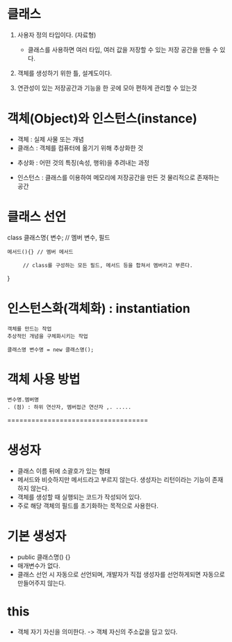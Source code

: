 # 클래스
1. 사용자 정의 타입이다. (자료형)
	- 클래스를 사용하면 여러 타입, 여러 값을 저장할 수 있는 저장
	공간을 만들 수 있다.

2. 객체를 생성하기 위한 틀, 설계도이다.

3. 연관성이 있는 저장공간과 기능을 한 곳에 모아 편하게 관리할 수 있는것

# 객체(Object)와 인스턴스(instance)
- 객체 : 실제 사물 또는 개념
- 클래스 : 객체를 컴퓨터에 옮기기 위해 추상화한 것
* 추상화 : 어떤 것의 특징(속성, 행위)을 추려내는 과정
- 인스턴스 : 클래스를 이용하여 메모리에 저장공간을 만든 것
	물리적으로 존재하는 공간

# 클래스 선언
class 클래스명{
	변수; // 멤버 변수, 필드

	메서드(){} // 멤버 메서드

         // class를 구성하는 모든 필드, 메서드 등을 합쳐서 멤버라고 부른다.
}

# 인스턴스화(객체화) : instantiation
	객체를 만드는 작업
	추상적인 개념을 구체화시키는 작업

	클래스명 변수명 = new 클래스명();

# 객체 사용 방법
	변수명.멤버명
	. (점) : 하위 연산자, 멤버접근 연산자 ,. .....

===================================
# 생성자
- 클래스 이름 뒤에 소괄호가 있는 형태
- 메서드와 비슷하지만 메서드라고 부르지 않는다.
  생성자는 리턴이라는 기능이 존재하지 않는다.
- 객체를 생성할 때 실행되는 코드가 작성되어 있다.
- 주로 해당 객체의 필드를 초기화하는 목적으로 사용한다.

# 기본 생성자
- public 클래스명() {}
- 매개변수가 없다.
- 클래스 선언 시 자동으로 선언되며, 개발자가 직접 생성자를 선언하게되면
  자동으로 만들어주지 않는다.

# this
- 객체 자기 자신을 의미한다. -> 객체 자신의 주소값을 담고 있다.

